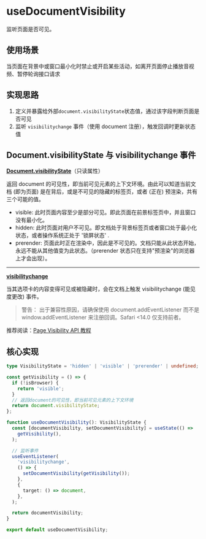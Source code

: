 # useDocumentVisibility

监听页面是否可见。

## 使用场景

当页面在背景中或窗口最小化时禁止或开启某些活动，如离开页面停止播放音视频、暂停轮询接口请求

## 实现思路

1. 定义并暴露给外部`document.visibilityState`状态值，通过该字段判断页面是否可见
2. 监听 `visibilitychange` 事件（使用 document 注册），触发回调时更新状态值

## Document.visibilityState 与 visibilitychange 事件

**[Document.visibilityState](https://developer.mozilla.org/zh-CN/docs/Web/API/Document/visibilityState)**（只读属性）

返回 document 的可见性，即当前可见元素的上下文环境。由此可以知道当前文档 (即为页面) 是在背后，或是不可见的隐藏的标签页，或者 (正在) 预渲染，共有三个可能的值。

- visible: 此时页面内容至少是部分可见。即此页面在前景标签页中，并且窗口没有最小化。
- hidden: 此时页面对用户不可见。即文档处于背景标签页或者窗口处于最小化状态，或者操作系统正处于 '锁屏状态' .
- prerender: 页面此时正在渲染中，因此是不可见的。文档只能从此状态开始，永远不能从其他值变为此状态。（prerender 状态只在支持"预渲染"的浏览器上才会出现）。

---

**[visibilitychange](https://developer.mozilla.org/zh-CN/docs/Web/API/Document/visibilitychange_event)**

当其选项卡的内容变得可见或被隐藏时，会在文档上触发 visibilitychange (能见度更改) 事件。

> 警告： 出于兼容性原因，请确保使用 document.addEventListener 而不是 window.addEventListener 来注册回调。Safari <14.0 仅支持前者。

推荐阅读：[Page Visibility API 教程](http://www.ruanyifeng.com/blog/2018/10/page_visibility_api.html)

## 核心实现

```ts
type VisibilityState = 'hidden' | 'visible' | 'prerender' | undefined;

const getVisibility = () => {
  if (!isBrowser) {
    return 'visible';
  }
  // 返回document的可见性，即当前可见元素的上下文环境
  return document.visibilityState;
};

function useDocumentVisibility(): VisibilityState {
  const [documentVisibility, setDocumentVisibility] = useState(() =>
    getVisibility(),
  );

  // 监听事件
  useEventListener(
    'visibilitychange',
    () => {
      setDocumentVisibility(getVisibility());
    },
    {
      target: () => document,
    },
  );

  return documentVisibility;
}

export default useDocumentVisibility;
```
